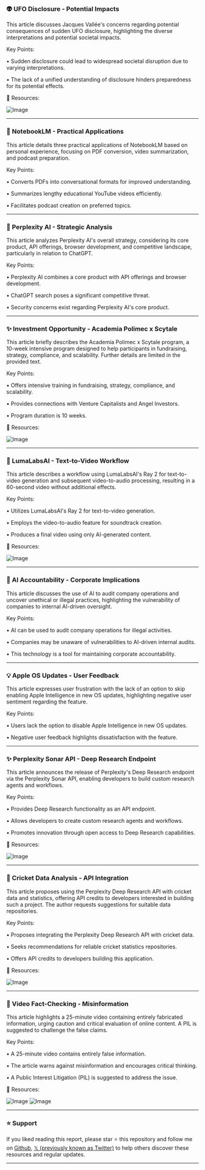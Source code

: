 ### 👽 UFO Disclosure - Potential Impacts

This article discusses Jacques Vallée's concerns regarding potential consequences of sudden UFO disclosure, highlighting the diverse interpretations and potential societal impacts.

Key Points:

•  Sudden disclosure could lead to widespread societal disruption due to varying interpretations.


•  The lack of a unified understanding of disclosure hinders preparedness for its potential effects.



🔗 Resources:

![Image](https://pbs.twimg.com/amplify_video_thumb/1894535600453386241/img/bJkpCFNONXd8KqIq.jpg)


---

### 🚀 NotebookLM - Practical Applications

This article details three practical applications of NotebookLM based on personal experience, focusing on PDF conversion, video summarization, and podcast preparation.

Key Points:

•  Converts PDFs into conversational formats for improved understanding.


•  Summarizes lengthy educational YouTube videos efficiently.


•  Facilitates podcast creation on preferred topics.



---

### 🤖 Perplexity AI - Strategic Analysis

This article analyzes Perplexity AI's overall strategy, considering its core product, API offerings, browser development, and competitive landscape, particularly in relation to ChatGPT.

Key Points:

•  Perplexity AI combines a core product with API offerings and browser development.


•  ChatGPT search poses a significant competitive threat.


•  Security concerns exist regarding Perplexity AI's core product.



---

### ✨ Investment Opportunity - Academia Polimec x Scytale

This article briefly describes the Academia Polimec x Scytale program, a 10-week intensive program designed to help participants in fundraising, strategy, compliance, and scalability.  Further details are limited in the provided text.

Key Points:

•  Offers intensive training in fundraising, strategy, compliance, and scalability.


•  Provides connections with Venture Capitalists and Angel Investors.


•  Program duration is 10 weeks.



🔗 Resources:

![Image](https://pbs.twimg.com/media/GkUCvdraYAAF7_S?format=jpg&name=small)


---

### 🚀 LumaLabsAI - Text-to-Video Workflow

This article describes a workflow using LumaLabsAI's Ray 2 for text-to-video generation and subsequent video-to-audio processing, resulting in a 60-second video without additional effects.

Key Points:

•  Utilizes LumaLabsAI's Ray 2 for text-to-video generation.


•  Employs the video-to-audio feature for soundtrack creation.


•  Produces a final video using only AI-generated content.



🔗 Resources:

![Image](https://pbs.twimg.com/amplify_video_thumb/1894506924034437122/img/Ui0XzwmSSUgUPt8p.jpg)


---

### 🤖 AI Accountability - Corporate Implications

This article discusses the use of AI to audit company operations and uncover unethical or illegal practices, highlighting the vulnerability of companies to internal AI-driven oversight.

Key Points:

•  AI can be used to audit company operations for illegal activities.


•  Companies may be unaware of vulnerabilities to AI-driven internal audits.


•  This technology is a tool for maintaining corporate accountability.



---

### 💡 Apple OS Updates - User Feedback

This article expresses user frustration with the lack of an option to skip enabling Apple Intelligence in new OS updates, highlighting negative user sentiment regarding the feature.

Key Points:

•  Users lack the option to disable Apple Intelligence in new OS updates.


•  Negative user feedback highlights dissatisfaction with the feature.



---

### ✨ Perplexity Sonar API - Deep Research Endpoint

This article announces the release of Perplexity's Deep Research endpoint via the Perplexity Sonar API, enabling developers to build custom research agents and workflows.

Key Points:

•  Provides Deep Research functionality as an API endpoint.


•  Allows developers to create custom research agents and workflows.


•  Promotes innovation through open access to Deep Research capabilities.



🔗 Resources:

![Image](https://pbs.twimg.com/media/GkqDz9pa4AA7KU6?format=jpg&name=small)


---

### 🚀 Cricket Data Analysis - API Integration

This article proposes using the Perplexity Deep Research API with cricket data and statistics, offering API credits to developers interested in building such a project.  The author requests suggestions for suitable data repositories.

Key Points:

•  Proposes integrating the Perplexity Deep Research API with cricket data.


•  Seeks recommendations for reliable cricket statistics repositories.


•  Offers API credits to developers building this application.



🔗 Resources:

![Image](https://pbs.twimg.com/media/GkqDz9pa4AA7KU6?format=jpg&name=small)


---

### 🤖 Video Fact-Checking - Misinformation

This article highlights a 25-minute video containing entirely fabricated information, urging caution and critical evaluation of online content. A PIL is suggested to challenge the false claims.

Key Points:

•  A 25-minute video contains entirely false information.


•  The article warns against misinformation and encourages critical thinking.


•  A Public Interest Litigation (PIL) is suggested to address the issue.


🔗 Resources:

![Image](https://pbs.twimg.com/media/GkpnVslXEAAkiJx?format=jpg&name=small)
![Image](https://pbs.twimg.com/media/GkpoqYbXgAETT9O?format=jpg&name=small)


---

### ⭐️ Support

If you liked reading this report, please star ⭐️ this repository and follow me on [Github](https://github.com/Drix10), [𝕏 (previously known as Twitter)](https://x.com/DRIX_10_) to help others discover these resources and regular updates.

---
